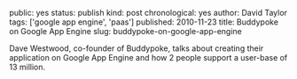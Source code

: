 public: yes
status: publish
kind: post
chronological: yes
author: David Taylor
tags: ['google app engine', 'paas']
published: 2010-11-23
title: Buddypoke on Google App Engine
slug: buddypoke-on-google-app-engine

Dave Westwood, co-founder of Buddypoke, talks about creating their application on Google App Engine and how 2 people support a user-base of 13 million.
